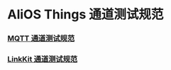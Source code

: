 # AliOS Things 通道测试规范

### [MQTT 通道测试规范](Docs-Channel-MQTT)
<!-- ### [WSF 通道测试规范](#wsf) -->
### [LinkKit 通道测试规范](Docs-Channel-Linkkit)
<!-- ### [CoAP 通道测试规范](#coap) -->